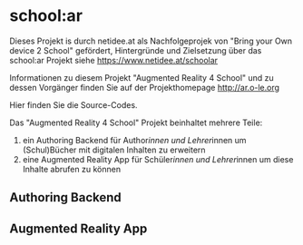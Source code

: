 # school:ar

Dieses Projekt is durch netidee.at als Nachfolgeprojek von "Bring your Own device 2 School" gefördert, Hintergründe und Zielsetzung über das school:ar Projekt siehe https://www.netidee.at/schoolar

Informationen zu diesem Projekt "Augmented Reality 4 School" und zu dessen Vorgänger finden Sie auf der Projekthomepage http://ar.o-le.org

Hier finden Sie die Source-Codes.

Das "Augmented Reality 4 School" Projekt beinhaltet mehrere Teile:

1. ein Authoring Backend für Author*innen und Lehrer*innen um (Schul)Bücher mit digitalen Inhalten zu erweitern
2. eine Augmented Reality App für Schüler*innen und Lehrer*innen um diese Inhalte abrufen zu können


## Authoring Backend 




## Augmented Reality App


